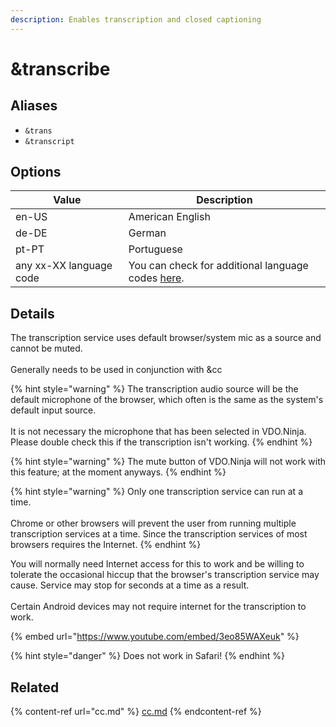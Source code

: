 ```yaml
---
description: Enables transcription and closed captioning
---
```


# \&transcribe

## Aliases

* `&trans`
* `&transcript`

## Options

| Value                   | Description                                                                                              |
| ----------------------- | -------------------------------------------------------------------------------------------------------- |
| en-US                   | American English                                                                                         |
| de-DE                   | German                                                                                                   |
| pt-PT                   | Portuguese                                                                                               |
| any xx-XX language code | You can check for additional language codes [here](https://www.science.co.il/language/Locale-codes.php). |

## Details

The transcription service uses default browser/system mic as a source and cannot be muted.\
\
Generally needs to be used in conjunction with \&cc

{% hint style="warning" %}
The transcription audio source will be the default microphone of the browser, which often is the same as the system's default input source.\
\
It is not necessary the microphone that has been selected in VDO.Ninja. Please double check this if the transcription isn't working.
{% endhint %}

{% hint style="warning" %}
The mute button of VDO.Ninja will not work with this feature; at the moment anyways.
{% endhint %}

{% hint style="warning" %}
Only one transcription service can run at a time. \
\
Chrome or other browsers will prevent the user from running multiple transcription services at a time. Since the transcription services of most browsers requires the Internet.
{% endhint %}

You will normally need Internet access for this to work and be willing to tolerate the occasional hiccup that the browser's transcription service may cause. Service may stop for seconds at a time as a result.\
\
Certain Android devices may not require internet for the transcription to work.

{% embed url="https://www.youtube.com/embed/3eo85WAXeuk" %}

{% hint style="danger" %}
Does not work in Safari!
{% endhint %}

## Related

{% content-ref url="cc.md" %}
[cc.md](cc.md)
{% endcontent-ref %}

